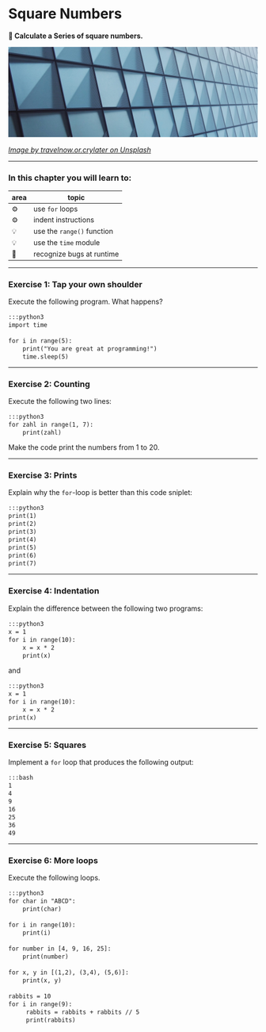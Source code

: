 
# Square Numbers

**🎯 Calculate a Series of square numbers.**

![](../images/squares.jpg)

*[Image by travelnow.or.crylater on Unsplash](https://unsplash.com/@travelnow_or_crylater?utm_source=unsplash&utm_medium=referral&utm_content=creditCopyText)*

----

### In this chapter you will learn to:

| area    | topic |
|---------|-------|
| ⚙ | use `for` loops |
| ⚙ | indent instructions |
| 💡 | use the `range()` function |
| 💡 | use the `time` module |
| 🐞 | recognize bugs at runtime |

----

### Exercise 1: Tap your own shoulder

Execute the following program.
What happens?

    :::python3
    import time

    for i in range(5):
        print("You are great at programming!")
        time.sleep(5)

----

### Exercise 2: Counting

Execute the following two lines:

    :::python3
    for zahl in range(1, 7):
        print(zahl)

Make the code print the numbers from 1 to 20.

----

### Exercise 3: Prints

Explain why the `for`-loop is better than this code sniplet:

    :::python3
    print(1)
    print(2)
    print(3)
    print(4)
    print(5)
    print(6)
    print(7)

----

### Exercise 4: Indentation

Explain the difference between the following two programs:

    :::python3
    x = 1
    for i in range(10):
        x = x * 2
        print(x)

and

    :::python3
    x = 1
    for i in range(10):
        x = x * 2
    print(x)


----

### Exercise 5: Squares

Implement a `for` loop that produces the following output:

    :::bash
    1
    4
    9
    16
    25
    36
    49

----

### Exercise 6: More loops

Execute the following loops.

    :::python3
    for char in "ABCD":
        print(char)

    for i in range(10):
        print(i)

    for number in [4, 9, 16, 25]:
        print(number)

    for x, y in [(1,2), (3,4), (5,6)]:
        print(x, y)

    rabbits = 10
    for i in range(9):
         rabbits = rabbits + rabbits // 5
         print(rabbits)
